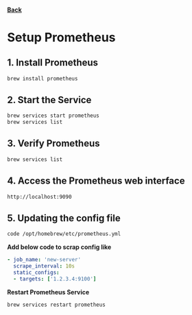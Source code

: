 #### [Back](./Prometheus.md)

# Setup Prometheus

## 1. **Install Prometheus** 
```bash
brew install prometheus
```

## 2. **Start the Service** 
```bash
brew services start prometheus
brew services list
```

## 3. **Verify Prometheus**
```bash
brew services list
```

## 4. **Access the Prometheus web interface**
```bash
http://localhost:9090
```

## 5. **Updating the config file**

```bash
code /opt/homebrew/etc/prometheus.yml
```

**Add below code to scrap config like**
```yaml
- job_name: 'new-server'
  scrape_interval: 10s
  static_configs:    
  - targets: ['1.2.3.4:9100']
```

**Restart Prometheus Service**
```bash
brew services restart prometheus
```
